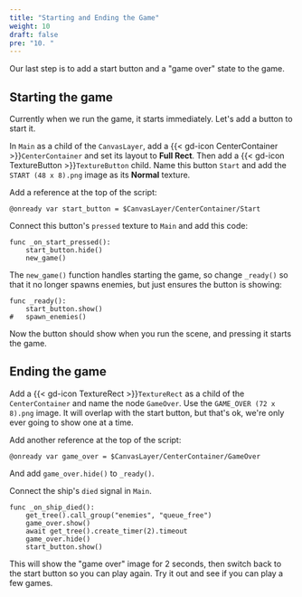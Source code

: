 ```yaml
---
title: "Starting and Ending the Game"
weight: 10
draft: false
pre: "10. "
---
```


Our last step is to add a start button and a "game over" state to the game.

## Starting the game

Currently when we run the game, it starts immediately. Let's add a button to start it.

In `Main` as a child of the `CanvasLayer`, add a {{< gd-icon CenterContainer >}}`CenterContainer` and set its layout to **Full Rect**. Then add a {{< gd-icon TextureButton >}}`TextureButton` child. Name this button `Start` and add the `START (48 x 8).png` image as its **Normal** texture.

Add a reference at the top of the script:

```gdscript
@onready var start_button = $CanvasLayer/CenterContainer/Start
```

Connect this button's `pressed` texture to `Main` and add this code:

```gdscript
func _on_start_pressed():
    start_button.hide()
    new_game()
```

The `new_game()` function handles starting the game, so change `_ready()` so that it no longer spawns enemies, but just ensures the button is showing:

```gdscript
func _ready():
    start_button.show()
#	spawn_enemies()
```

Now the button should show when you run the scene, and pressing it starts the game.

## Ending the game

Add a {{< gd-icon TextureRect >}}`TextureRect` as a child of the `CenterContainer` and name the node `GameOver`. Use the `GAME_OVER (72 x 8).png` image. It will overlap with the start button, but that's ok, we're only ever going to show one at a time.

Add another reference at the top of the script:

```gdscript
@onready var game_over = $CanvasLayer/CenterContainer/GameOver
```

And add `game_over.hide()` to `_ready()`.

Connect the ship's `died` signal in `Main`.

```gdscript
func _on_ship_died():
    get_tree().call_group("enemies", "queue_free")
    game_over.show()
    await get_tree().create_timer(2).timeout
    game_over.hide()
    start_button.show()
```

This will show the "game over" image for 2 seconds, then switch back to the start button so you can play again. Try it out and see if you can play a few games.
